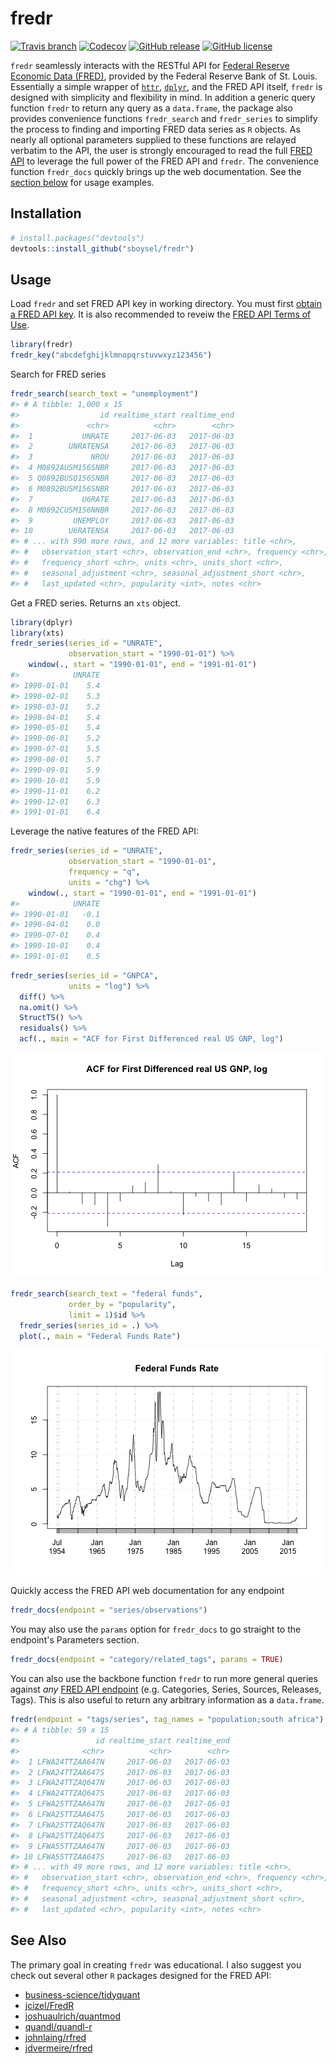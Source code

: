 # fredr

[![Travis
branch](https://img.shields.io/travis/sboysel/fredr/master.svg?style=flat-square)](https://travis-ci.org/sboysel/fredr)
[![Codecov](https://img.shields.io/codecov/c/github/sboysel/fredr/master.svg?style=flat-square)](https://codecov.io/github/sboysel/fredr)
[![GitHub
release](https://img.shields.io/github/release/sboysel/fredr.svg?style=flat-square)](https://github.com/sboysel/fredr/releases)
[![GitHub
license](https://img.shields.io/github/license/sboysel/fredr.svg?style=flat-square)](https://opensource.org/licenses/MIT)

`fredr` seamlessly interacts with the RESTful API for [Federal Reserve Economic
Data (FRED)](https://research.stlouisfed.org/fred2/), provided by the Federal
Reserve Bank of St. Louis.  Essentially a simple wrapper of
[`httr`](https://github.com/hadley/httr),
[`dplyr`](https://github.com/hadley/dplyr), and the FRED API itself, `fredr` is
designed with simplicity and flexibility in mind.  In addition a generic query
function `fredr` to return any query as a `data.frame`, the package also provides
convenience functions `fredr_search` and `fredr_series` to simplify the process
to finding and importing FRED data series as `R` objects.  As nearly all optional
parameters supplied to these functions are relayed verbatim to the API, the 
user is strongly encouraged to read the full [FRED
API](https://research.stlouisfed.org/docs/api/fred/) to leverage the full power
of the FRED API and `fredr`. The convenience function `fredr_docs` quickly brings
up the web documentation. See the [section below](#usage) for usage
examples.

## Installation


```r
# install.packages("devtools")
devtools::install_github("sboysel/fredr")
```

## Usage

Load `fredr` and set FRED API key in working directory.  You must first [obtain a FRED API
key](https://research.stlouisfed.org/docs/api/api_key.html).  It is also
recommended to reveiw the [FRED API Terms of
Use](https://research.stlouisfed.org/docs/api/terms_of_use.html).

```r
library(fredr)
fredr_key("abcdefghijklmnopqrstuvwxyz123456")
```

Search for FRED series

```r
fredr_search(search_text = "unemployment")
#> # A tibble: 1,000 x 15
#>                  id realtime_start realtime_end
#>               <chr>          <chr>        <chr>
#>  1           UNRATE     2017-06-03   2017-06-03
#>  2        UNRATENSA     2017-06-03   2017-06-03
#>  3             NROU     2017-06-03   2017-06-03
#>  4 M0892AUSM156SNBR     2017-06-03   2017-06-03
#>  5 Q0892BUSQ156SNBR     2017-06-03   2017-06-03
#>  6 M0892BUSM156SNBR     2017-06-03   2017-06-03
#>  7           U6RATE     2017-06-03   2017-06-03
#>  8 M0892CUSM156NNBR     2017-06-03   2017-06-03
#>  9         UNEMPLOY     2017-06-03   2017-06-03
#> 10        U6RATENSA     2017-06-03   2017-06-03
#> # ... with 990 more rows, and 12 more variables: title <chr>,
#> #   observation_start <chr>, observation_end <chr>, frequency <chr>,
#> #   frequency_short <chr>, units <chr>, units_short <chr>,
#> #   seasonal_adjustment <chr>, seasonal_adjustment_short <chr>,
#> #   last_updated <chr>, popularity <int>, notes <chr>
```
Get a FRED series.  Returns an `xts` object.

```r
library(dplyr)
library(xts)
fredr_series(series_id = "UNRATE",
             observation_start = "1990-01-01") %>%
    window(., start = "1990-01-01", end = "1991-01-01")
#>            UNRATE
#> 1990-01-01    5.4
#> 1990-02-01    5.3
#> 1990-03-01    5.2
#> 1990-04-01    5.4
#> 1990-05-01    5.4
#> 1990-06-01    5.2
#> 1990-07-01    5.5
#> 1990-08-01    5.7
#> 1990-09-01    5.9
#> 1990-10-01    5.9
#> 1990-11-01    6.2
#> 1990-12-01    6.3
#> 1991-01-01    6.4
```
Leverage the native features of the FRED API:

```r
fredr_series(series_id = "UNRATE",
             observation_start = "1990-01-01",
             frequency = "q",
             units = "chg") %>%
    window(., start = "1990-01-01", end = "1991-01-01")
#>            UNRATE
#> 1990-01-01   -0.1
#> 1990-04-01    0.0
#> 1990-07-01    0.4
#> 1990-10-01    0.4
#> 1991-01-01    0.5
```


```r
fredr_series(series_id = "GNPCA",
             units = "log") %>%
  diff() %>%
  na.omit() %>%
  StructTS() %>%
  residuals() %>%
  acf(., main = "ACF for First Differenced real US GNP, log")
```

![plot of chunk fredr_series5](figure/fredr_series5-1.png)

```r
fredr_search(search_text = "federal funds",
             order_by = "popularity",
             limit = 1)$id %>%
  fredr_series(series_id = .) %>%
  plot(., main = "Federal Funds Rate")
```

![plot of chunk fredr_series6](figure/fredr_series6-1.png)

Quickly access the FRED API web documentation for any endpoint

```r
fredr_docs(endpoint = "series/observations")
```
You may also use the `params` option for `fredr_docs` to go straight to the
endpoint's Parameters section.

```r
fredr_docs(endpoint = "category/related_tags", params = TRUE)
```
You can also use the backbone function `fredr` to run more general queries
against *any* [FRED API
endpoint](https://research.stlouisfed.org/docs/api/fred/) (e.g. Categories,
Series, Sources, Releases, Tags).  This is also useful to return any arbitrary
information as a `data.frame`.

```r
fredr(endpoint = "tags/series", tag_names = "population;south africa")
#> # A tibble: 59 x 15
#>                 id realtime_start realtime_end
#>              <chr>          <chr>        <chr>
#>  1 LFWA24TTZAA647N     2017-06-03   2017-06-03
#>  2 LFWA24TTZAA647S     2017-06-03   2017-06-03
#>  3 LFWA24TTZAQ647N     2017-06-03   2017-06-03
#>  4 LFWA24TTZAQ647S     2017-06-03   2017-06-03
#>  5 LFWA25TTZAA647N     2017-06-03   2017-06-03
#>  6 LFWA25TTZAA647S     2017-06-03   2017-06-03
#>  7 LFWA25TTZAQ647N     2017-06-03   2017-06-03
#>  8 LFWA25TTZAQ647S     2017-06-03   2017-06-03
#>  9 LFWA55TTZAA647N     2017-06-03   2017-06-03
#> 10 LFWA55TTZAA647S     2017-06-03   2017-06-03
#> # ... with 49 more rows, and 12 more variables: title <chr>,
#> #   observation_start <chr>, observation_end <chr>, frequency <chr>,
#> #   frequency_short <chr>, units <chr>, units_short <chr>,
#> #   seasonal_adjustment <chr>, seasonal_adjustment_short <chr>,
#> #   last_updated <chr>, popularity <int>, notes <chr>
```
## See Also
The primary goal in creating `fredr` was educational.  I also suggest you check
out several other `R` packages designed for the FRED API:

* [business-science/tidyquant](https://github.com/business-science/tidyquant)
* [jcizel/FredR](https://github.com/jcizel/FredR)
* [joshuaulrich/quantmod](https://github.com/joshuaulrich/quantmod)
* [quandl/quandl-r](https://github.com/quandl/quandl-r)
* [johnlaing/rfred](https://github.com/johnlaing/rfred)
* [jdvermeire/rfred](https://github.com/jdvermeire/rfred)



